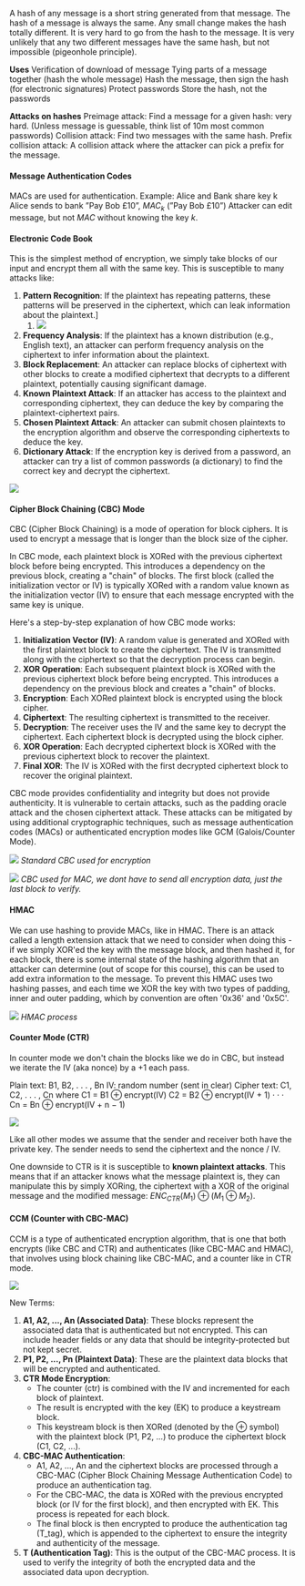 A hash of any message is a short string generated from that message. The hash of a message is always the same. Any small change makes the hash totally different. It is very hard to go from the hash to the message. It is very unlikely that any two different messages have the same hash, but not impossible (pigeonhole principle).

**Uses**
	Verification of download of message 
	Tying parts of a message together (hash the whole message) 
	Hash the message, then sign the hash (for electronic signatures) 
	Protect passwords 
	Store the hash, not the passwords

**Attacks on hashes**
Preimage attack: Find a message for a given hash: very hard. (Unless message is guessable, think list of 10m most common passwords)
Collision attack: Find two messages with the same hash. 
Prefix collision attack: A collision attack where the attacker can pick a prefix for the message.

#### Message Authentication Codes
MACs are used for authentication. 
Example: Alice and Bank share key k
Alice sends to bank ”Pay Bob £10”, $MAC_k$ (”Pay Bob £10”)
Attacker can edit message, but not $MAC$ without knowing the key $k$.

#### Electronic Code Book
This is the simplest method of encryption, we simply take blocks of our input and encrypt them all with the same key. This is susceptible to many attacks like:
1. **Pattern Recognition**: If the plaintext has repeating patterns, these patterns will be preserved in the ciphertext, which can leak information about the plaintext.]
	1. ![](Images/chrome_5eUQC9Qq4m.png)
2. **Frequency Analysis**: If the plaintext has a known distribution (e.g., English text), an attacker can perform frequency analysis on the ciphertext to infer information about the plaintext.
3. **Block Replacement**: An attacker can replace blocks of ciphertext with other blocks to create a modified ciphertext that decrypts to a different plaintext, potentially causing significant damage.
4. **Known Plaintext Attack**: If an attacker has access to the plaintext and corresponding ciphertext, they can deduce the key by comparing the plaintext-ciphertext pairs.
5. **Chosen Plaintext Attack**: An attacker can submit chosen plaintexts to the encryption algorithm and observe the corresponding ciphertexts to deduce the key.
6. **Dictionary Attack**: If the encryption key is derived from a password, an attacker can try a list of common passwords (a dictionary) to find the correct key and decrypt the ciphertext.

![](Images/chrome_tcBpMVRIy0.png)
#### Cipher Block Chaining (CBC) Mode
CBC (Cipher Block Chaining) is a mode of operation for block ciphers. It is used to encrypt a message that is longer than the block size of the cipher.

In CBC mode, each plaintext block is XORed with the previous ciphertext block before being encrypted. This introduces a dependency on the previous block, creating a "chain" of blocks. The first block (called the initialization vector or IV) is typically XORed with a random value known as the initialization vector (IV) to ensure that each message encrypted with the same key is unique.

Here's a step-by-step explanation of how CBC mode works:
1. **Initialization Vector (IV)**: A random value is generated and XORed with the first plaintext block to create the ciphertext. The IV is transmitted along with the ciphertext so that the decryption process can begin.
2. **XOR Operation**: Each subsequent plaintext block is XORed with the previous ciphertext block before being encrypted. This introduces a dependency on the previous block and creates a "chain" of blocks.
3. **Encryption**: Each XORed plaintext block is encrypted using the block cipher.
4. **Ciphertext**: The resulting ciphertext is transmitted to the receiver.
5. **Decryption**: The receiver uses the IV and the same key to decrypt the ciphertext. Each ciphertext block is decrypted using the block cipher.
6. **XOR Operation**: Each decrypted ciphertext block is XORed with the previous ciphertext block to recover the plaintext.
7. **Final XOR**: The IV is XORed with the first decrypted ciphertext block to recover the original plaintext.

CBC mode provides confidentiality and integrity but does not provide authenticity. It is vulnerable to certain attacks, such as the padding oracle attack and the chosen ciphertext attack. These attacks can be mitigated by using additional cryptographic techniques, such as message authentication codes (MACs) or authenticated encryption modes like GCM (Galois/Counter Mode).

![](Images/chrome_nRsA6bITmd.png)
*Standard CBC used for encryption*

![](Images/Pasted%20image%2020240219200030.png)
*CBC used for MAC, we dont have to send all encryption data, just the last block to verify.*
#### HMAC 
We can use hashing to provide MACs, like in HMAC. There is an attack called a length extension attack that we need to consider when doing this - if we simply XOR'ed the key with the message block, and then hashed it, for each block, there is some internal state of the hashing algorithm that an attacker can determine (out of scope for this course), this can be used to add extra information to the message. To prevent this HMAC uses two hashing passes, and each time we XOR the key with two types of padding, inner and outer padding, which by convention are often '0x36' and '0x5C'. 

![](Images/chrome_uV1pu1n8j9.png)
*HMAC process*
#### Counter Mode (CTR)
In counter mode we don't chain the blocks like we do in CBC, but instead we iterate the IV (aka nonce) by a +1 each pass.

Plain text: B1, B2, . . . , Bn 
IV: random number (sent in clear) 
Cipher text: C1, C2, . . . , Cn where 
	C1 = B1 ⊕ encrypt(IV) 
	C2 = B2 ⊕ encrypt(IV + 1)
	· · · 
	Cn = Bn ⊕ encrypt(IV + n − 1)
	
![](Images/chrome_YBz5dIUlXk.png)

Like all other modes we assume that the sender and receiver both have the private key. The sender needs to send the ciphertext and the nonce / IV. 

One downside to CTR is it is susceptible to **known plaintext attacks**. This means that if an attacker knows what the message plaintext is, they can manipulate this by simply XORing, the ciphertext with a XOR of the original message and the modified message: $ENC_{CTR}(M_1) ⊕ (M_1 ⊕ M_2)$.

#### CCM (Counter with CBC-MAC)
CCM is a type of authenticated encryption algorithm, that is one that both encrypts (like CBC and CTR) and authenticates (like CBC-MAC and HMAC), that involves using block chaining like CBC-MAC, and a counter like in CTR mode. 

![](Images/Pasted%20image%2020240221161840.png)

New Terms:
1. **A1, A2, ..., An (Associated Data)**: These blocks represent the associated data that is authenticated but not encrypted. This can include header fields or any data that should be integrity-protected but not kept secret.
2. **P1, P2, ..., Pn (Plaintext Data)**: These are the plaintext data blocks that will be encrypted and authenticated.
3. **CTR Mode Encryption**:
    - The counter (ctr) is combined with the IV and incremented for each block of plaintext.
    - The result is encrypted with the key (EK) to produce a keystream block.
    - This keystream block is then XORed (denoted by the ⊕ symbol) with the plaintext block (P1, P2, ...) to produce the ciphertext block (C1, C2, ...).
4. **CBC-MAC Authentication**:
    - A1, A2, ..., An and the ciphertext blocks are processed through a CBC-MAC (Cipher Block Chaining Message Authentication Code) to produce an authentication tag.
    - For the CBC-MAC, the data is XORed with the previous encrypted block (or IV for the first block), and then encrypted with EK. This process is repeated for each block.
    - The final block is then encrypted to produce the authentication tag (T_tag), which is appended to the ciphertext to ensure the integrity and authenticity of the message.
5. **T (Authentication Tag)**: This is the output of the CBC-MAC process. It is used to verify the integrity of both the encrypted data and the associated data upon decryption.

